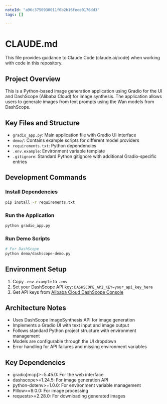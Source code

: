 ```yaml
---
noteId: "a96c3750930011f0b2b16fece0176dd3"
tags: []

---
```


# CLAUDE.md

This file provides guidance to Claude Code (claude.ai/code) when working with code in this repository.

## Project Overview
This is a Python-based image generation application using Gradio for the UI and DashScope (Alibaba Cloud) for image synthesis. The application allows users to generate images from text prompts using the Wan models from DashScope.

## Key Files and Structure
- `gradio_app.py`: Main application file with Gradio UI interface
- `demo/`: Contains example scripts for different model providers
- `requirements.txt`: Python dependencies
- `.env.example`: Environment variable template
- `.gitignore`: Standard Python gitignore with additional Gradio-specific entries

## Development Commands

### Install Dependencies
```bash
pip install -r requirements.txt
```

### Run the Application
```bash
python gradio_app.py
```

### Run Demo Scripts
```bash
# For DashScope
python demo/dashscope-demo.py
```

## Environment Setup
1. Copy `.env.example` to `.env`
2. Set your DashScope API key: `DASHSCOPE_API_KEY=your_api_key_here`
3. Get API keys from [Alibaba Cloud DashScope Console](https://dashscope.console.aliyun.com/)

## Architecture Notes
- Uses DashScope ImageSynthesis API for image generation
- Implements a Gradio UI with text input and image output
- Follows standard Python project structure with environment management
- Models are configurable through the UI dropdown
- Error handling for API failures and missing environment variables

## Key Dependencies
- gradio[mcp]>=5.45.0: For the web interface
- dashscope>=1.24.5: For image generation API
- python-dotenv>=1.0.0: For environment variable management
- Pillow>=9.0.0: For image processing
- requests>=2.28.0: For downloading generated images